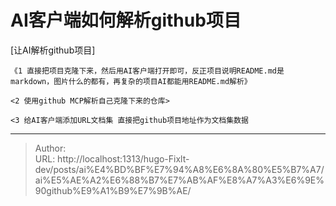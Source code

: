 # AI客户端如何解析github项目


[让AI解析github项目]

	《1 直接把项目克隆下来，然后用AI客户端打开即可，反正项目说明README.md是markdown，图片什么的都有，再复杂的项目AI都能用README.md解析》

	<2 使用github MCP解析自己克隆下来的仓库>

	<3 给AI客户端添加URL文档集 直接把github项目地址作为文档集数据

---

> Author:   
> URL: http://localhost:1313/hugo-Fixlt-dev/posts/ai%E4%BD%BF%E7%94%A8%E6%8A%80%E5%B7%A7/ai%E5%AE%A2%E6%88%B7%E7%AB%AF%E8%A7%A3%E6%9E%90github%E9%A1%B9%E7%9B%AE/  

